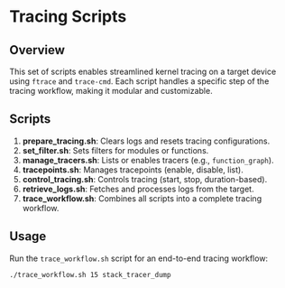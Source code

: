 # Tracing Scripts

## Overview
This set of scripts enables streamlined kernel tracing on a target device using `ftrace` and `trace-cmd`. Each script handles a specific step of the tracing workflow, making it modular and customizable.

## Scripts

1. **prepare_tracing.sh**: Clears logs and resets tracing configurations.
2. **set_filter.sh**: Sets filters for modules or functions.
3. **manage_tracers.sh**: Lists or enables tracers (e.g., `function_graph`).
4. **tracepoints.sh**: Manages tracepoints (enable, disable, list).
5. **control_tracing.sh**: Controls tracing (start, stop, duration-based).
6. **retrieve_logs.sh**: Fetches and processes logs from the target.
7. **trace_workflow.sh**: Combines all scripts into a complete tracing workflow.

## Usage
Run the `trace_workflow.sh` script for an end-to-end tracing workflow:

```bash
./trace_workflow.sh 15 stack_tracer_dump 
```

